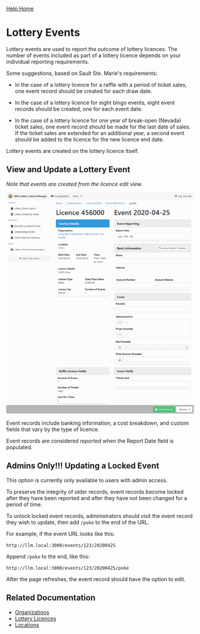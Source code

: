 [Help Home](readme.md)

# Lottery Events

Lottery events are used to report the outcome of lottery licences.
The number of events included as part of a lottery licence
depends on your individual reporting requirements.

Some suggestions, based on Sault Ste. Marie's requirements:

-   In the case of a lottery licence for a raffle with a period of ticket sales,
    one event record should be created for each draw date.

-   In the case of a lottery licence for eight bingo events,
    eight event records should be created, one for each event date.

-   In the case of a lottery licence for one year of break-open (Nevada) ticket sales,
    one event record should be made for the last date of sales.
    If the ticket sales are extended for an additional year,
    a second event should be added to the licence for the new licence end date.

Lottery events are created on the lottery licence itself.

## View and Update a Lottery Event

_Note that events are created from the licence edit view._

![Event Edit](images/event-edit.png)

Event records include banking information, a cost breakdown,
and custom fields that vary by the type of licence.

Event records are considered _reported_ when the Report Date field is populated.

## Admins Only!!!  Updating a Locked Event

This option is currently only available to users with admin access.

To preserve the integrity of older records, event records become locked
after they have been reported and after they have not been changed for a period of time.

To unlock locked event records, administrators should visit the event record they wish to update,
then add `/poke` to the end of the URL.

For example, if the event URL looks like this:

    http://llm.local:3000/events/123/20200425

Append `/poke` to the end, like this:

    http://llm.local:3000/events/123/20200425/poke

After the page refreshes, the event record should have the option to edit.

## Related Documentation

-   [Organizations](organizations.md)
-   [Lottery Licences](licences.md)
-   [Locations](locations.md)
